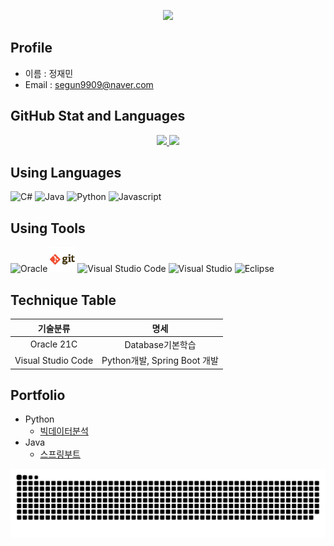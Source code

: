 <p align='center'>
  <a href="https://github.com/hugoMGSung">
    <img src="https://capsule-render.vercel.app/api?type=waving&color=gradient&fontColor=BA55D3&height=300&section=header&text=Hsegunn's%20Repository&fontSize=40"/>
  </a>
</p>

## Profile
- 이름 : 정재민
- Email : segun9909@naver.com

## GitHub Stat and Languages
<p align='center'>
  <a href="https://github.com/guemin96">
    <img src="https://github-readme-stats.vercel.app/api?username=Hsegunn&theme=radical&show_icons=true"/>
    <img src="https://github-readme-stats.vercel.app/api/top-langs/?username=Hsegunn&theme=radical&layout=compact"/>
  </a>
</p>

## Using Languages
<p align='left'>
    <img height="40" src="https://img.icons8.com/?size=100&id=55251&format=png&color=000000" title="C#">
    <img height="40" src="https://img.icons8.com/?size=100&id=Pd2x9GWu9ovX&format=png&color=000000" title="Java">
    <img height="40" src="https://img.icons8.com/?size=100&id=13441&format=png&color=000000" title="Python">
    <img height="40" src="https://img.icons8.com/?size=100&id=108784&format=png&color=000000" title="Javascript">
</p>

## Using Tools
<p align='left'>
  <img height="40" src="https://img.icons8.com/?size=100&id=39913&format=png&color=000000" title="Oracle">
  <img height="40" src="https://github.com/Pythunder/explore/blob/80688e429a7d4ef2fca1e82350fe8e3517d3494d/topics/git/git.png" title="Git">
  <img height="40" src="https://img.icons8.com/?size=100&id=9OGIyU8hrxW5&format=png&color=000000" title="Visual Studio Code">
  <img height="40" src="https://img.icons8.com/?size=100&id=ezj3zaVtImPg&format=png&color=000000" title="Visual Studio">
  <img height="40" src="https://img.icons8.com/?size=100&id=w1uD6vtDitjr&format=png&color=000000" title="Eclipse">
</p>

## Technique Table
| 기술분류 | 명세 |
| :---: | :---: |
|Oracle 21C|Database기본학습|
|Visual Studio Code|Python개발, Spring Boot 개발|

## Portfolio
- Python
  - [빅데이터분석](https://github.com/Hsegunn/bigdata-analysis-2024)
- Java
  - [스프링부트](https://github.com/Hsegunn/2024-springboot)
 
<img src="https://raw.githubusercontent.com/Platane/snk/output/github-contribution-grid-snake.svg" />
